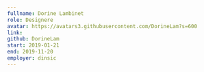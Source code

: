 ```yaml
---
fullname: Dorine Lambinet
role: Designere
avatar: https://avatars3.githubusercontent.com/DorineLam?s=600
link:
github: DorineLam
start: 2019-01-21
end: 2019-11-20
employer: dinsic
---
```


